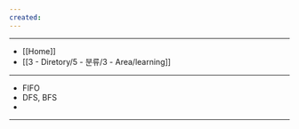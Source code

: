 ```yaml
---
created:
---
```


---
- [[Home]]
- [[3 - Diretory/5 - 분류/3 - Area/learning]]
---

- FIFO
- DFS, BFS
- 

---